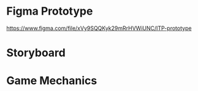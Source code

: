 # Figma Prototype
https://www.figma.com/file/xVy9SQQKyk29mRrHVWiUNC/ITP-prototype

# Storyboard

# Game Mechanics
